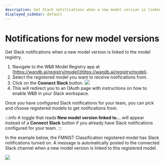 ```yaml
---
description: Get Slack notifications when a new model version is linked to the model registry.
displayed_sidebar: default
---
```


# Notifications for new model versions
Get Slack notifications when a new model version is linked to the model registry. 


1. Navigate to the W&B Model Registry app at [https://wandb.ai/registry/model](https://wandb.ai/registry/model).
2. Select the registered model you want to receive notifications from.
3. Click on the **Connect Slack** button.
![](/images/models/notifications_configure.png)
4. This will redirect you to an OAuth page with instructions on how to enable W&B in your Slack workspace.




Once you have configured Slack notifications for your team, you can pick and choose registered models to get notifications from. 

:::info
A toggle that reads **New model version linked to...** will appear instead of a **Connect Slack** button if you already have Slack notifications configured for your team.
:::

In the example below, the FMNIST Classification registered model has Slack notifications turned on. A message is automatically posted to the connected Slack channel when a new model version is linked to this registered model.

![](/images/models/notifications_example.png)